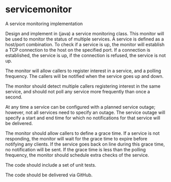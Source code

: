 # servicemonitor
A service monitoring implementation

Design and implement in (java) a service monitoring class.  This monitor will be used to monitor the status of multiple services.  A service is defined as a host/port combination.  To check if a service is up, the monitor will establish a TCP connection to the host on the specified port.  If a connection is established, the service is up, if the connection is refused, the service is not up.

The monitor will allow callers to register interest in a service, and a polling frequency. The callers will be notified when the service goes up and down.

The monitor should detect multiple callers registering interest in the same service, and should not poll any service more frequently than once a second.

At any time a service can be configured with a planned service outage; however, not all services need to specify an outage. The service outage will specify a start and end time for which no notifications for that service will be delivered.

The monitor should allow callers to define a grace time.  If a service is not responding, the monitor will wait for the grace time to expire before notifying any clients.  If the service goes back on line during this grace time, no notification will be sent.  If the grace time is less than the polling frequency, the monitor should schedule extra checks of the service.

The code should include a set of unit tests.

The code should be delivered via GitHub.
